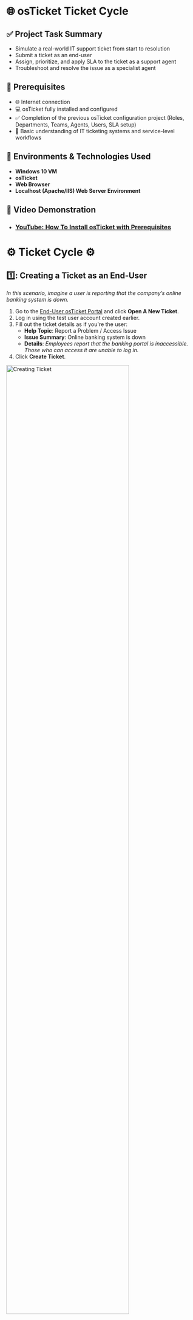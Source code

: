 <h1> 🌐 osTicket Ticket Cycle </h1>

## ✅ Project Task Summary

- Simulate a real-world IT support ticket from start to resolution
- Submit a ticket as an end-user
- Assign, prioritize, and apply SLA to the ticket as a support agent
- Troubleshoot and resolve the issue as a specialist agent

## 📌 Prerequisites

- 🌐 Internet connection
- 💻 osTicket fully installed and configured
- ✅ Completion of the previous osTicket configuration project (Roles, Departments, Teams, Agents, Users, SLA setup)
- 🧠 Basic understanding of IT ticketing systems and service-level workflows

## 🔗 Environments & Technologies Used 

- **Windows 10 VM**
- **osTicket**
- **Web Browser**
- **Localhost (Apache/IIS) Web Server Environment**

## 🎥 Video Demonstration

- ### [YouTube: How To Install osTicket with Prerequisites](https://www.youtube.com)

<h1> ⚙️ Ticket Cycle ⚙️ </h1>


## 1️⃣: Creating a Ticket as an End-User
*In this scenario, imagine a user is reporting that the company’s online banking system is down.*

1. Go to the [End-User osTicket Portal](http://localhost/osTicket) and click **Open A New Ticket**.
2. Log in using the test user account created earlier.
3. Fill out the ticket details as if you're the user:
   - **Help Topic**: Report a Problem / Access Issue  
   - **Issue Summary**: Online banking system is down  
   - **Details**: *Employees report that the banking portal is inaccessible. Those who can access it are unable to log in.*
4. Click **Create Ticket**.

<p>
<img src="" height="80%" width="80%" alt="Creating Ticket">
</p>

---

## 2️⃣: Assigning the Ticket as a Support Agent

1. Log in to the [Admin Control Panel](http://localhost/osTicket/scp/login.php) as the support agent.
2. Open the ticket and:
   - Set the **SLA Plan** to **Sev-A** (*High urgency—system-wide outage*).
   - Add a comment explaining the urgency.
3. Assign the ticket to the **Online Banking Team**.
4. Set **Priority** to **High** and add another comment if needed.

<p>
<img src="" height="80%" width="80%" alt="Assign Ticket">
</p>

---

## 3️⃣: Resolving the Ticket as Online Banking Support

*Now act as the Online Banking agent responsible for resolving the issue.*

1. Log out of the current agent account and log in as the **Online Banking Support Agent**.
2. Open the ticket and comment your approach:
   - Example: *I suspect this issue is related to the recent update. I’ll investigate and roll back the update if needed.*
3. After testing and confirming, comment that the issue is resolved & the solution.
4. Change the ticket **Status** to **Resolved**.

<p>
<img src="" height="90%" width="90%" alt="Resolve Ticket">
</p>


